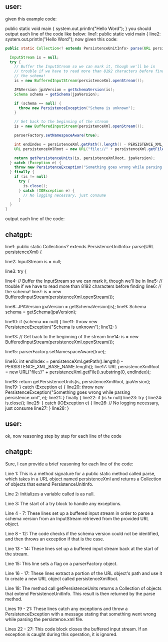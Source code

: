 

## user: 

given this example code: 

 public static void main { 
  system.out.println("Hello Word"); 
 } 
 you should output each line of the code like below: 
 line1: public static void main { 
  line2:      system.out.println("Hello Word");
 now given this code: 
  ```java
public static Collection<? extends PersistenceUnitInfo> parse(URL persistenceXml) {

    InputStream is = null;
    try {
      // Buffer the InputStream so we can mark it, though we'll be in
      // trouble if we have to read more than 8192 characters before finding
      // the schema!
      is = new BufferedInputStream(persistenceXml.openStream());

      JPAVersion jpaVersion = getSchemaVersion(is);
      Schema schema = getSchema(jpaVersion);

      if (schema == null) {
        throw new PersistenceException("Schema is unknown");
      }

      // Get back to the beginning of the stream
      is = new BufferedInputStream(persistenceXml.openStream());

      parserFactory.setNamespaceAware(true);

      int endIndex = persistenceXml.getPath().length() - PERSISTENCE_XML_BASE_NAME.length();
      URL persistenceXmlRoot = new URL("file://" + persistenceXml.getFile().substring(0, endIndex));

      return getPersistenceUnits(is, persistenceXmlRoot, jpaVersion);
    } catch (Exception e) {
      throw new PersistenceException("Something goes wrong while parsing persistence.xml", e);
    } finally {
      if (is != null)
        try {
          is.close();
        } catch (IOException e) {
          // No logging necessary, just consume
        }
    }
  }
```

  output each line of the code:

## chatgpt: 

line1: public static Collection<? extends PersistenceUnitInfo> parse(URL persistenceXml) {
  
  line2:   InputStream is = null;
  
  line3:   try {
  
  line4:     // Buffer the InputStream so we can mark it, though we'll be in
  line5:     // trouble if we have to read more than 8192 characters before finding
  line6:     // the schema!
  line7:     is = new BufferedInputStream(persistenceXml.openStream());
  
  line8:     JPAVersion jpaVersion = getSchemaVersion(is);
  line9:     Schema schema = getSchema(jpaVersion);
  
  line10:    if (schema == null) {
  line11:      throw new PersistenceException("Schema is unknown");
  line12:    }
  
  line13:    // Get back to the beginning of the stream
  line14:    is = new BufferedInputStream(persistenceXml.openStream());
  
  line15:    parserFactory.setNamespaceAware(true);
  
  line16:    int endIndex = persistenceXml.getPath().length() - PERSISTENCE_XML_BASE_NAME.length();
  line17:    URL persistenceXmlRoot = new URL("file://" + persistenceXml.getFile().substring(0, endIndex));
  
  line18:    return getPersistenceUnits(is, persistenceXmlRoot, jpaVersion);
  line19:  } catch (Exception e) {
  line20:    throw new PersistenceException("Something goes wrong while parsing persistence.xml", e);
  line21:  } finally {
  line22:    if (is != null)
  line23:      try {
  line24:        is.close();
  line25:      } catch (IOException e) {
  line26:        // No logging necessary, just consume
  line27:      }
  line28:  }
 

## user: 

ok, now reasoning step by step for each line of the code

## chatgpt: 

Sure, I can provide a brief reasoning for each line of the code:

Line 1: This is a method signature for a public static method called parse, which takes in a URL object named persistenceXml and returns a Collection of objects that extend PersistenceUnitInfo.

Line 2: Initializes a variable called is as null.

Line 3: The start of a try block to handle any exceptions.

Line 4 - 7: These lines set up a buffered input stream in order to parse a schema version from an InputStream retrieved from the provided URL object.

Line 8 - 12: The code checks if the schema version could not be identified, and then throws an exception if that is the case.

Line 13 - 14: These lines set up a buffered input stream back at the start of the stream.

Line 15: This line sets a flag on a parserFactory object.

Line 16 - 17: These lines extract a portion of the URL object's path and use it to create a new URL object called persistenceXmlRoot.

Line 18: The method call getPersistenceUnits returns a Collection of objects that extend PersistenceUnitInfo. This result is then returned by the parse method.

Lines 19 - 21: These lines catch any exceptions and throw a PersistenceException with a message stating that something went wrong while parsing the persistence.xml file. 

Lines 22 - 27: This code block closes the buffered input stream. If an exception is caught during this operation, it is ignored.